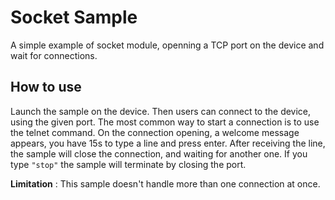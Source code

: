 Socket Sample
=======================

A simple example of socket module, openning a TCP port on the device and wait for connections.

How to use
----------

Launch the sample on the device. Then users can connect to the device, using the given port.
The most common way to start a connection is to use the telnet command.
On the connection opening, a welcome message appears, you have 15s to type a line and press enter.
After receiving the line, the sample will close the connection, and waiting for another one.
If you type `"stop"` the sample will terminate by closing the port.

**Limitation** : This sample doesn't handle more than one connection at once.

